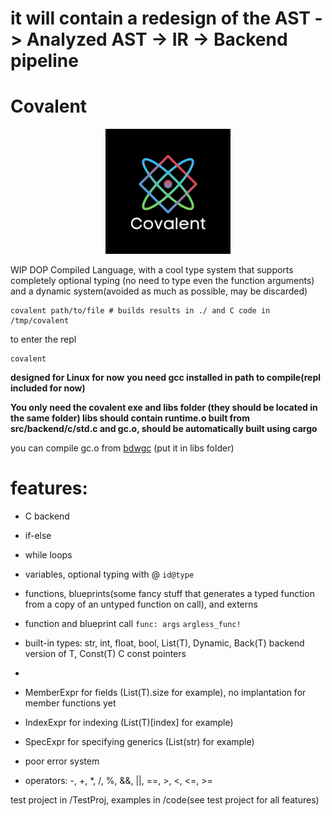# it will contain a redesign of the AST -> Analyzed AST -> IR -> Backend pipeline

# Covalent
<p align="center">
<img src="img/1.png" alt="logo" width="200"/>
</p>

WIP DOP Compiled Language, with a cool type system that supports completely optional typing (no need to type even the function arguments) and a dynamic system(avoided as much as possible, may be discarded)

```
covalent path/to/file # builds results in ./ and C code in /tmp/covalent
```

to enter the repl
```
covalent
```
**designed for Linux for now**
**you need gcc installed in path to compile(repl included for now)**

**You only need the covalent exe and libs folder (they should be located in the same folder) libs should contain runtime.o built from src/backend/c/std.c and gc.o, should be automatically built using cargo**

you can compile gc.o from [bdwgc](https://github.com/ivmai/bdwgc) (put it in libs folder) 

# features:
- C backend
- if-else
- while loops
- variables, optional typing with @ `id@type`
- functions, blueprints(some fancy stuff that generates a typed function from a copy of an untyped function on call), and externs
- function and blueprint call `func: args` `argless_func!`
- built-in types: str, int, float, bool, List(T), Dynamic, Back(T) backend version of T, Const(T) C const pointers
- 
- MemberExpr for fields (List(T).size for example), no implantation for member functions yet
- IndexExpr for indexing (List(T)\[index] for example)
- SpecExpr for specifying generics (List(str) for example)

- poor error system
- operators: -, +, *, /, %, &&, ||, ==, >, <, <=, >=

test project in /TestProj, examples in /code(see test project for all features)
